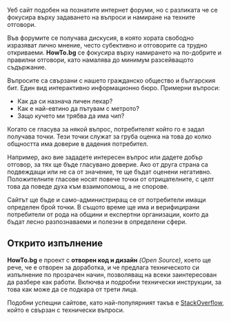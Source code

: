 Уеб сайт подобен на познатите интернет форуми, но с разликата че се фокусира върху задаването на въпроси и намиране на техните отговори. 

Във форумите се получава дискусия, в която хората свободно изразяват лично мнение, често субективно и отговорите са трудно откриваеми. __HowTo.bg__ се фокусира върху намирането на по-добрите и правилни отговори, като намалява до минимум разсейващото съдържание. 

Въпросите са свързани с нашето гражданско общество и българския бит. Един вид интерактивно информационно бюро. Примерни въпроси:

 - Как да си назнача личен лекар?
 - Как е най-евтино да пътувам с метрото?
 - Защо кучето ми трябва да има чип?

Когато се гласува за някой въпрос, потребителят който го е задал получава точки. Тези точки служат за груба оценка на това до колко общността има доверие в дадения потребител. 

Например, ако вие зададете интересен въпрос или дадете добър отговор, за тях ще бъде гласувано доверие. Ако от друга страна са подвеждащи или не са от значение, те ще бъдат оценени негативно. Положителните гласове носят повече точки от отрицателните, с целт това да поведе духа към взаимопомощ, а не спорове. 

Сайтът ще бъде и само-администриращ се от потребители имащи определен брой точки. В същото време ще има и верифицирани потребители от рода на общини и експертни организации, които да бъдат лесно разпознаваеми и полезни в определени сфери.

## Открито изпълнение

__HowTo.bg__ е проект с __отворен код и дизайн__ _(Open Source)_, което ще рече, че е отворен за доработка, и че предлага техническото си изпълнение по прозрачен начин, позволяващ на всеки заинтересован да разбере как работи. Включва и подробни технически инструкции, за това как може да се подкара от трети лица.

Подобни успещни сайтове, като най-популярният такъв е [StackOverflow](http://stackoverflow.com/), който е свързан с технически въпроси.